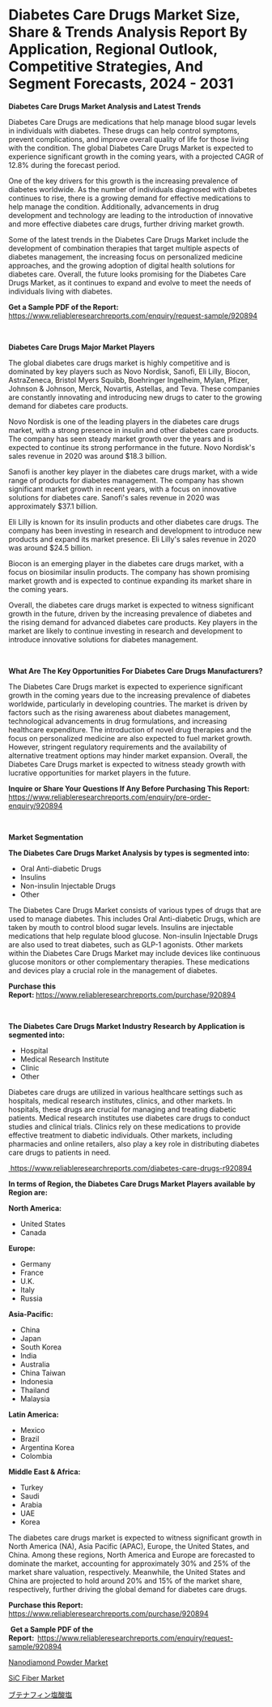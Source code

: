 <p><h1>Diabetes Care Drugs Market Size, Share & Trends Analysis Report By Application, Regional Outlook, Competitive Strategies, And Segment Forecasts, 2024 - 2031</h1></p><p><strong>Diabetes Care Drugs Market Analysis and Latest Trends</strong></p>
<p><p>Diabetes Care Drugs are medications that help manage blood sugar levels in individuals with diabetes. These drugs can help control symptoms, prevent complications, and improve overall quality of life for those living with the condition. The global Diabetes Care Drugs Market is expected to experience significant growth in the coming years, with a projected CAGR of 12.8% during the forecast period.</p><p>One of the key drivers for this growth is the increasing prevalence of diabetes worldwide. As the number of individuals diagnosed with diabetes continues to rise, there is a growing demand for effective medications to help manage the condition. Additionally, advancements in drug development and technology are leading to the introduction of innovative and more effective diabetes care drugs, further driving market growth.</p><p>Some of the latest trends in the Diabetes Care Drugs Market include the development of combination therapies that target multiple aspects of diabetes management, the increasing focus on personalized medicine approaches, and the growing adoption of digital health solutions for diabetes care. Overall, the future looks promising for the Diabetes Care Drugs Market, as it continues to expand and evolve to meet the needs of individuals living with diabetes.</p></p>
<p><strong>Get a Sample PDF of the Report:&nbsp;</strong> <a href="https://www.reliableresearchreports.com/enquiry/request-sample/920894">https://www.reliableresearchreports.com/enquiry/request-sample/920894</a></p>
<p>&nbsp;</p>
<p><strong>Diabetes Care Drugs Major Market Players</strong></p>
<p><p>The global diabetes care drugs market is highly competitive and is dominated by key players such as Novo Nordisk, Sanofi, Eli Lilly, Biocon, AstraZeneca, Bristol Myers Squibb, Boehringer Ingelheim, Mylan, Pfizer, Johnson & Johnson, Merck, Novartis, Astellas, and Teva. These companies are constantly innovating and introducing new drugs to cater to the growing demand for diabetes care products.</p><p>Novo Nordisk is one of the leading players in the diabetes care drugs market, with a strong presence in insulin and other diabetes care products. The company has seen steady market growth over the years and is expected to continue its strong performance in the future. Novo Nordisk's sales revenue in 2020 was around $18.3 billion.</p><p>Sanofi is another key player in the diabetes care drugs market, with a wide range of products for diabetes management. The company has shown significant market growth in recent years, with a focus on innovative solutions for diabetes care. Sanofi's sales revenue in 2020 was approximately $37.1 billion.</p><p>Eli Lilly is known for its insulin products and other diabetes care drugs. The company has been investing in research and development to introduce new products and expand its market presence. Eli Lilly's sales revenue in 2020 was around $24.5 billion.</p><p>Biocon is an emerging player in the diabetes care drugs market, with a focus on biosimilar insulin products. The company has shown promising market growth and is expected to continue expanding its market share in the coming years.</p><p>Overall, the diabetes care drugs market is expected to witness significant growth in the future, driven by the increasing prevalence of diabetes and the rising demand for advanced diabetes care products. Key players in the market are likely to continue investing in research and development to introduce innovative solutions for diabetes management.</p></p>
<p>&nbsp;</p>
<p><strong>What Are The Key Opportunities For Diabetes Care Drugs Manufacturers?</strong></p>
<p><p>The Diabetes Care Drugs market is expected to experience significant growth in the coming years due to the increasing prevalence of diabetes worldwide, particularly in developing countries. The market is driven by factors such as the rising awareness about diabetes management, technological advancements in drug formulations, and increasing healthcare expenditure. The introduction of novel drug therapies and the focus on personalized medicine are also expected to fuel market growth. However, stringent regulatory requirements and the availability of alternative treatment options may hinder market expansion. Overall, the Diabetes Care Drugs market is expected to witness steady growth with lucrative opportunities for market players in the future.</p></p>
<p><strong>Inquire or Share Your Questions If Any Before Purchasing This Report:</strong> <a href="https://www.reliableresearchreports.com/enquiry/pre-order-enquiry/920894">https://www.reliableresearchreports.com/enquiry/pre-order-enquiry/920894</a></p>
<p>&nbsp;</p>
<p><strong>Market Segmentation</strong></p>
<p><strong>The Diabetes Care Drugs Market Analysis by types is segmented into:</strong></p>
<p><ul><li>Oral Anti-diabetic Drugs</li><li>Insulins</li><li>Non-insulin Injectable Drugs</li><li>Other</li></ul></p>
<p><p>The Diabetes Care Drugs Market consists of various types of drugs that are used to manage diabetes. This includes Oral Anti-diabetic Drugs, which are taken by mouth to control blood sugar levels. Insulins are injectable medications that help regulate blood glucose. Non-insulin Injectable Drugs are also used to treat diabetes, such as GLP-1 agonists. Other markets within the Diabetes Care Drugs Market may include devices like continuous glucose monitors or other complementary therapies. These medications and devices play a crucial role in the management of diabetes.</p></p>
<p><strong>Purchase this Report:&nbsp;</strong><a href="https://www.reliableresearchreports.com/purchase/920894">https://www.reliableresearchreports.com/purchase/920894</a></p>
<p>&nbsp;</p>
<p><strong>The Diabetes Care Drugs Market Industry Research by Application is segmented into:</strong></p>
<p><ul><li>Hospital</li><li>Medical Research Institute</li><li>Clinic</li><li>Other</li></ul></p>
<p><p>Diabetes care drugs are utilized in various healthcare settings such as hospitals, medical research institutes, clinics, and other markets. In hospitals, these drugs are crucial for managing and treating diabetic patients. Medical research institutes use diabetes care drugs to conduct studies and clinical trials. Clinics rely on these medications to provide effective treatment to diabetic individuals. Other markets, including pharmacies and online retailers, also play a key role in distributing diabetes care drugs to patients in need.</p></p>
<p><a href="https://www.reliableresearchreports.com/diabetes-care-drugs-r920894">&nbsp;https://www.reliableresearchreports.com/diabetes-care-drugs-r920894</a></p>
<p><strong>In terms of Region, the Diabetes Care Drugs Market Players available by Region are:</strong></p>
<p>
    <p> <strong> North America: </strong>
        <ul>
            <li>United States</li>
            <li>Canada</li>
        </ul>
        </p> 
    <p> <strong> Europe: </strong>
        <ul>
            <li>Germany</li>
            <li>France</li>
            <li>U.K.</li>
            <li>Italy</li>
            <li>Russia</li>
        </ul>
        </p> 
    <p> <strong> Asia-Pacific: </strong>
        <ul>
            <li>China</li>
            <li>Japan</li>
            <li>South Korea</li>
            <li>India</li>
            <li>Australia</li>
            <li>China Taiwan</li>
            <li>Indonesia</li>
            <li>Thailand</li>
            <li>Malaysia</li>
        </ul>
        </p> 
    <p> <strong> Latin America: </strong>
        <ul>
            <li>Mexico</li>
            <li>Brazil</li>
            <li>Argentina Korea</li>
            <li>Colombia</li>
        </ul>
        </p> 
    <p> <strong> Middle East & Africa: </strong>
        <ul>
            <li>Turkey</li>
            <li>Saudi</li>
            <li>Arabia</li>
            <li>UAE</li>
            <li>Korea</li>
        </ul>
    </p>
    </p>
<p><p>The diabetes care drugs market is expected to witness significant growth in North America (NA), Asia Pacific (APAC), Europe, the United States, and China. Among these regions, North America and Europe are forecasted to dominate the market, accounting for approximately 30% and 25% of the market share valuation, respectively. Meanwhile, the United States and China are projected to hold around 20% and 15% of the market share, respectively, further driving the global demand for diabetes care drugs.</p></p>
<p><strong>Purchase this Report: </strong><a href="https://www.reliableresearchreports.com/purchase/920894">https://www.reliableresearchreports.com/purchase/920894</a></p>
<p>&nbsp;<strong>Get a Sample PDF of the Report:&nbsp;&nbsp;</strong><a href="https://www.reliableresearchreports.com/enquiry/request-sample/920894">https://www.reliableresearchreports.com/enquiry/request-sample/920894</a></p>
<p><strong></strong></p>
<p><p><a href="https://www.linkedin.com/pulse/nanodiamond-powder-market-size-furnishes-valuable-information-ol6ec">Nanodiamond Powder Market</a></p><p><a href="https://www.linkedin.com/pulse/sic-fiber-market-challenges-opportunities-growth-drivers-major-vacvc">SiC Fiber Market</a></p><p><a href="https://github.com/lababdou/Market-Research-Report-List-3/blob/main/169916356006.md">ブテナフィン塩酸塩</a></p></p>